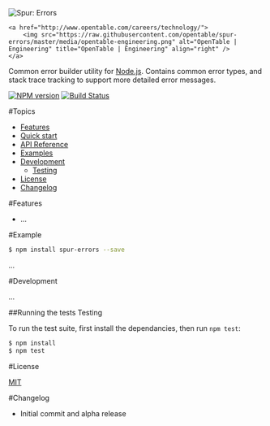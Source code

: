 <div>
    <img src="https://raw.githubusercontent.com/opentable/spur-errors/master/media/spur-errors.png" alt="Spur: Errors" title="Spur: Errors" />

    <a href="http://www.opentable.com/careers/technology/">
        <img src="https://raw.githubusercontent.com/opentable/spur-errors/master/media/opentable-engineering.png" alt="OpenTable | Engineering" title="OpenTable | Engineering" align="right" />
    </a>
</div>

Common error builder utility for [Node.js](http://nodejs.org/). Contains common error types, and stack trace tracking to support more detailed error messages.

[![NPM version](https://badge.fury.io/js/spur-errors.png)](http://badge.fury.io/js/spur-errors)
[![Build Status](https://travis-ci.org/opentable/spur-errors.png?branch=master)](https://travis-ci.org/opentable/spur-errors)

#Topics

- [Features](#features)
- [Quick start](#quick-start)
- [API Reference](API.md)
- [Examples](#examples)
- [Development](#development)
    - [Testing](#testing)
- [License](#license)
- [Changelog](#changelog)

#Features

  * ...

#Example

```bash
$ npm install spur-errors --save
```
...

#Development

...

##Running the tests Testing

To run the test suite, first install the dependancies, then run `npm test`:

```bash
$ npm install
$ npm test
```

#License

[MIT](LICENSE)

#Changelog

  * Initial commit and alpha release
